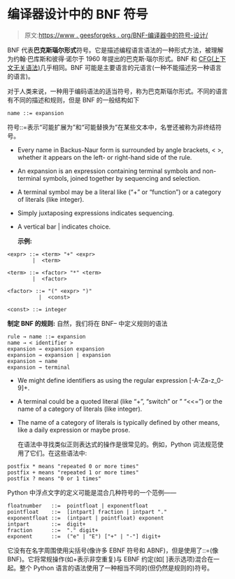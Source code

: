 # 编译器设计中的 BNF 符号

> 原文:[https://www . geesforgeks . org/BNF-编译器中的符号-设计/](https://www.geeksforgeeks.org/bnf-notation-in-compiler-design/)

BNF 代表**巴克斯瑙尔形式**符号。它是描述编程语言语法的一种形式方法，被理解为约翰·巴库斯和彼得·诺尔于 1960 年提出的巴克斯·瑙尔形式。BNF 和 [CFG(上下文无关语法)](https://www.geeksforgeeks.org/classification-of-context-free-grammars/)几乎相同。BNF 可能是主要语言的元语言(一种不能描述另一种语言的语言)。

对于人类来说，一种用于编码语法的适当符号，称为巴克斯瑙尔形式。不同的语言有不同的描述和规则，但是 BNF 的一般结构如下

```
name ::= expansion
```

符号::=表示“可能扩展为”和“可能替换为”在某些文本中，名誉还被称为非终结符号。

*   Every name in Backus-Naur form is surrounded by angle brackets, < >, whether it appears on the left- or right-hand side of the rule. 
*   An expansion is an expression containing terminal symbols and non-terminal symbols, joined together by sequencing and selection. 
*   A terminal symbol may be a literal like (“+” or “function”) or a category of literals (like integer). 
*   Simply juxtaposing expressions indicates sequencing. 
*   A vertical bar | indicates choice. 

    **示例:**

```
<expr> ::= <term> "+" <expr>
        |  <term>

<term> ::= <factor> "*" <term>
        |  <factor>

<factor> ::= "(" <expr> ")"
          |  <const>

<const> ::= integer
```

**制定 BNF 的规则:**
自然，我们将在 BNF–
中定义规则的语法

```
rule → name ::= expansion
name → < identifier >
expansion → expansion expansion
expansion → expansion | expansion
expansion → name
expansion → terminal
```

*   We might define identifiers as using the regular expression [-A-Za-z_0-9]+. 
*   A terminal could be a quoted literal (like “+”, “switch” or ” “<<=”) or the name of a category of literals (like integer). 
*   The name of a category of literals is typically defined by other means, like a daily expression or maybe prose. 

    在语法中寻找类似正则表达式的操作是很常见的。例如，Python 词法规范使用了它们。在这些语法中:

```
postfix * means "repeated 0 or more times"
postfix + means "repeated 1 or more times"
postfix ? means "0 or 1 times"
```

Python 中浮点文字的定义可能是混合几种符号的一个范例——

```
floatnumber   ::=  pointfloat | exponentfloat
pointfloat    ::=  [intpart] fraction | intpart "."
exponentfloat ::=  (intpart | pointfloat) exponent
intpart       ::=  digit+
fraction      ::=  "." digit+
exponent      ::=  ("e" | "E") ["+" | "-"] digit+
```

它没有在名字周围使用尖括号(像许多 EBNF 符号和 ABNF)，但是使用了::=(像 BNF)。它将常规操作(如+表示非空重复)与 EBNF 约定(如[ ]表示选项)混合在一起。整个 Python 语言的语法使用了一种相当不同的(但仍然是规则的)符号。